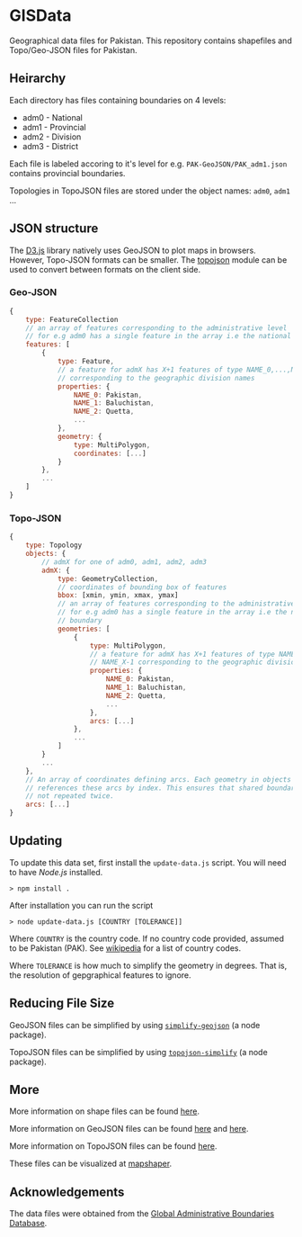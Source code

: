 # GISData

Geographical data files for Pakistan. This repository contains shapefiles and
Topo/Geo-JSON files for Pakistan.

## Heirarchy

Each directory has files containing boundaries on 4 levels:

* adm0 - National
* adm1 - Provincial
* adm2 - Division
* adm3 - District

Each file is labeled accoring to it's level for e.g. `PAK-GeoJSON/PAK_adm1.json`
contains provincial boundaries.

Topologies in TopoJSON files are stored under the object names: `adm0`, `adm1`
...

## JSON structure

The [D3.js][10] library natively uses GeoJSON to plot maps in browsers. However,
Topo-JSON formats can be smaller. The [topojson][11] module can be used to
convert between formats on the client side.

### Geo-JSON

```js
{
    type: FeatureCollection
    // an array of features corresponding to the administrative level
    // for e.g adm0 has a single feature in the array i.e the national boundary
    features: [
        {
            type: Feature,
            // a feature for admX has X+1 features of type NAME_0,...,NAME_X-1
            // corresponding to the geographic division names
            properties: {
                NAME_0: Pakistan,
                NAME_1: Baluchistan,
                NAME_2: Quetta,
                ...
            },
            geometry: {
                type: MultiPolygon,
                coordinates: [...]
            }
        },
        ...
    ]
}
```

### Topo-JSON

```js
{
    type: Topology
    objects: {
        // admX for one of adm0, adm1, adm2, adm3
        admX: {
            type: GeometryCollection,
            // coordinates of bounding box of features
            bbox: [xmin, ymin, xmax, ymax]
            // an array of features corresponding to the administrative level
            // for e.g adm0 has a single feature in the array i.e the national 
            // boundary
            geometries: [
                {
                    type: MultiPolygon,
                    // a feature for admX has X+1 features of type NAME_0,...,
                    // NAME_X-1 corresponding to the geographic division names
                    properties: {
                        NAME_0: Pakistan,
                        NAME_1: Baluchistan,
                        NAME_2: Quetta,
                        ...
                    },
                    arcs: [...]
                },
                ...
            ]
        }
        ...
    },
    // An array of coordinates defining arcs. Each geometry in objects simply
    // references these arcs by index. This ensures that shared boundaries are
    // not repeated twice.
    arcs: [...]
}
```

## Updating

To update this data set, first install the `update-data.js` script. You will
need to have *Node.js* installed.

```
> npm install .
```

After installation you can run the script

```
> node update-data.js [COUNTRY [TOLERANCE]]
```

Where `COUNTRY` is the country code. If no country code provided, assumed to be
Pakistan (PAK). See [wikipedia][9] for a list of country codes.

Where `TOLERANCE` is how much to simplify the geometry in degrees. That is, the
resolution of gepgraphical features to ignore.

## Reducing File Size

GeoJSON files can be simplified by using [`simplify-geojson`][5] (a node
package).

TopoJSON files can be simplified by using [`topojson-simplify`][6] (a node
package).

## More

More information on shape files can be found [here][1].

More information on GeoJSON files can be found [here][2] and [here][7].

More information on TopoJSON files can be found [here][8].

These files can be visualized at [mapshaper][4].


## Acknowledgements

The data files were obtained from the [Global Administrative Boundaries Database][3].

[1]: https://en.wikipedia.org/wiki/Shapefile
[2]: https://en.wikipedia.org/wiki/GeoJSON
[3]: http://gadm.org
[4]: http://mapshaper.org/
[5]: https://github.com/maxogden/simplify-geojson
[6]: https://github.com/topojson/topojson-simplify
[7]: https://tools.ietf.org/html/rfc7946
[8]: https://github.com/topojson/topojson-specification
[9]: https://en.wikipedia.org/wiki/ISO_3166-1_alpha-3
[10]: https://d3js.org
[11]: https://github.com/topojson/topojson